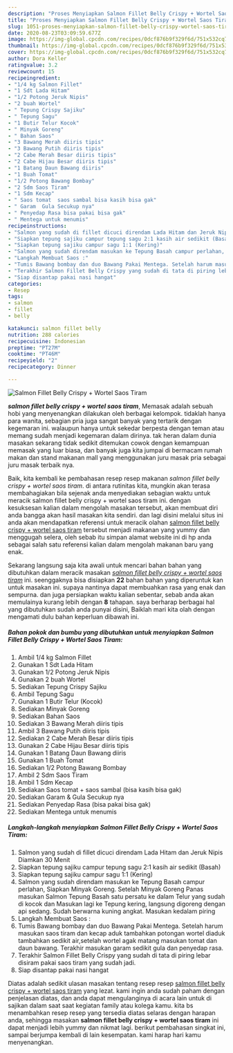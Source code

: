 ```yaml
---
description: "Proses Menyiapkan Salmon Fillet Belly Crispy + Wortel Saos Tiram yang Menggugah Selera"
title: "Proses Menyiapkan Salmon Fillet Belly Crispy + Wortel Saos Tiram yang Menggugah Selera"
slug: 1051-proses-menyiapkan-salmon-fillet-belly-crispy-wortel-saos-tiram-yang-menggugah-selera
date: 2020-08-23T03:09:59.677Z
image: https://img-global.cpcdn.com/recipes/0dcf876b9f329f6d/751x532cq70/salmon-fillet-belly-crispy-wortel-saos-tiram-foto-resep-utama.jpg
thumbnail: https://img-global.cpcdn.com/recipes/0dcf876b9f329f6d/751x532cq70/salmon-fillet-belly-crispy-wortel-saos-tiram-foto-resep-utama.jpg
cover: https://img-global.cpcdn.com/recipes/0dcf876b9f329f6d/751x532cq70/salmon-fillet-belly-crispy-wortel-saos-tiram-foto-resep-utama.jpg
author: Dora Keller
ratingvalue: 3.2
reviewcount: 15
recipeingredient:
- "1/4 kg Salmon Fillet"
- "1 Sdt Lada Hitam"
- "1/2 Potong Jeruk Nipis"
- "2 buah Wortel"
- " Tepung Crispy Sajiku"
- " Tepung Sagu"
- "1 Butir Telur Kocok"
- " Minyak Goreng"
- " Bahan Saos"
- "3 Bawang Merah diiris tipis"
- "3 Bawang Putih diiris tipis"
- "2 Cabe Merah Besar diiris tipis"
- "2 Cabe Hijau Besar diiris tipis"
- "1 Batang Daun Bawang diiris"
- "1 Buah Tomat"
- "1/2 Potong Bawang Bombay"
- "2 Sdm Saos Tiram"
- "1 Sdm Kecap"
- " Saos tomat  saos sambal bisa kasih bisa gak"
- " Garam  Gula Secukup nya"
- " Penyedap Rasa bisa pakai bisa gak"
- " Mentega untuk menumis"
recipeinstructions:
- "Salmon yang sudah di fillet dicuci direndam Lada Hitam dan Jeruk Nipis Diamkan 30 Menit"
- "Siapkan tepung sajiku campur tepung sagu 2:1 kasih air sedikit (Basah)"
- "Siapkan tepung sajiku campur sagu 1:1 (Kering)"
- "Salmon yang sudah direndam masukan ke Tepung Basah campur perlahan, Siapkan Minyak Goreng. Setelah Minyak Goreng Panas masukan Salmon Tepung Basah satu persatu ke dalam Telur yang sudah di kocok dan Masukan lagi ke Tepung kering, langsung digoreng dengan api sedang. Sudah berwarna kuning angkat. Masukan kedalam piring"
- "Langkah Membuat Saos :"
- "Tumis Bawang bombay dan duo Bawang Pakai Mentega. Setelah harum masukan saos tiram dan kecap aduk tambahkan potongan wortel diaduk tambahkan sedikit air,setelah wortel agak matang masukan tomat dan daun bawang. Terakhir masukan garam sedikit gula dan penyedap rasa."
- "Terakhir Salmon Fillet Belly Crispy yang sudah di tata di piring lebar disiram pakai saos tiram yang sudah jadi."
- "Siap disantap pakai nasi hangat"
categories:
- Resep
tags:
- salmon
- fillet
- belly

katakunci: salmon fillet belly 
nutrition: 288 calories
recipecuisine: Indonesian
preptime: "PT27M"
cooktime: "PT46M"
recipeyield: "2"
recipecategory: Dinner

---
```



![Salmon Fillet Belly Crispy + Wortel Saos Tiram](https://img-global.cpcdn.com/recipes/0dcf876b9f329f6d/751x532cq70/salmon-fillet-belly-crispy-wortel-saos-tiram-foto-resep-utama.jpg)

<b><i>salmon fillet belly crispy + wortel saos tiram</i></b>, Memasak adalah sebuah hobi yang menyenangkan dilakukan oleh berbagai kelompok. tidaklah hanya para wanita, sebagian pria juga sangat banyak yang tertarik dengan kegemaran ini. walaupun hanya untuk sekedar berpesta dengan teman atau memang sudah menjadi kegemaran dalam dirinya. tak heran dalam dunia masakan sekarang tidak sedikit ditemukan cowok dengan kemampuan memasak yang luar biasa, dan banyak juga kita jumpai di bermacam rumah makan dan stand makanan mall yang menggunakan juru masak pria sebagai juru masak terbaik nya.



Baik, kita kembali ke pembahasan resep resep makanan <i>salmon fillet belly crispy + wortel saos tiram</i>. di antara rutinitas kita, mungkin akan terasa membahagiakan bila sejenak anda menyediakan sebagian waktu untuk meracik salmon fillet belly crispy + wortel saos tiram ini. dengan kesuksesan kalian dalam mengolah masakan tersebut, akan membuat diri anda bangga akan hasil masakan kita sendiri. dan lagi disini melalui situs ini anda akan mendapatkan referensi untuk meracik olahan <u>salmon fillet belly crispy + wortel saos tiram</u> tersebut menjadi makanan yang yummy dan menggugah selera, oleh sebab itu simpan alamat website ini di hp anda sebagai salah satu referensi kalian dalam mengolah makanan baru yang enak.


Sekarang langsung saja kita awali untuk mencari bahan bahan yang dibutuhkan dalam meracik masakan <u><i>salmon fillet belly crispy + wortel saos tiram</i></u> ini. seenggaknya bisa disiapkan <b>22</b> bahan bahan yang diperuntuk kan untuk masakan ini. supaya nantinya dapat membuahkan rasa yang enak dan sempurna. dan juga persiapkan waktu kalian sebentar, sebab anda akan memulainya kurang lebih dengan <b>8</b> tahapan. saya berharap berbagai hal yang dibutuhkan sudah anda punyai disini, Baiklah mari kita olah dengan mengamati dulu bahan keperluan dibawah ini.

<!--inarticleads1-->

##### Bahan pokok dan bumbu yang dibutuhkan untuk menyiapkan Salmon Fillet Belly Crispy + Wortel Saos Tiram:

1. Ambil 1/4 kg Salmon Fillet
1. Gunakan 1 Sdt Lada Hitam
1. Gunakan 1/2 Potong Jeruk Nipis
1. Gunakan 2 buah Wortel
1. Sediakan  Tepung Crispy Sajiku
1. Ambil  Tepung Sagu
1. Gunakan 1 Butir Telur (Kocok)
1. Sediakan  Minyak Goreng
1. Sediakan  Bahan Saos
1. Sediakan 3 Bawang Merah diiris tipis
1. Ambil 3 Bawang Putih diiris tipis
1. Sediakan 2 Cabe Merah Besar diiris tipis
1. Gunakan 2 Cabe Hijau Besar diiris tipis
1. Gunakan 1 Batang Daun Bawang diiris
1. Gunakan 1 Buah Tomat
1. Sediakan 1/2 Potong Bawang Bombay
1. Ambil 2 Sdm Saos Tiram
1. Ambil 1 Sdm Kecap
1. Sediakan  Saos tomat + saos sambal (bisa kasih bisa gak)
1. Sediakan  Garam &amp; Gula Secukup nya
1. Sediakan  Penyedap Rasa (bisa pakai bisa gak)
1. Sediakan  Mentega untuk menumis




<!--inarticleads2-->

##### Langkah-langkah menyiapkan Salmon Fillet Belly Crispy + Wortel Saos Tiram:

1. Salmon yang sudah di fillet dicuci direndam Lada Hitam dan Jeruk Nipis Diamkan 30 Menit
1. Siapkan tepung sajiku campur tepung sagu 2:1 kasih air sedikit (Basah)
1. Siapkan tepung sajiku campur sagu 1:1 (Kering)
1. Salmon yang sudah direndam masukan ke Tepung Basah campur perlahan, Siapkan Minyak Goreng. Setelah Minyak Goreng Panas masukan Salmon Tepung Basah satu persatu ke dalam Telur yang sudah di kocok dan Masukan lagi ke Tepung kering, langsung digoreng dengan api sedang. Sudah berwarna kuning angkat. Masukan kedalam piring
1. Langkah Membuat Saos :
1. Tumis Bawang bombay dan duo Bawang Pakai Mentega. Setelah harum masukan saos tiram dan kecap aduk tambahkan potongan wortel diaduk tambahkan sedikit air,setelah wortel agak matang masukan tomat dan daun bawang. Terakhir masukan garam sedikit gula dan penyedap rasa.
1. Terakhir Salmon Fillet Belly Crispy yang sudah di tata di piring lebar disiram pakai saos tiram yang sudah jadi.
1. Siap disantap pakai nasi hangat




Diatas adalah sedikit ulasan masakan tentang resep resep <u>salmon fillet belly crispy + wortel saos tiram</u> yang lezat. kami ingin anda sudah paham dengan penjelasan diatas, dan anda dapat mengulanginya di acara lain untuk di sajikan dalam saat saat kegiatan family atau kolega kamu. kita bs menambahkan resep resep yang tersedia diatas selaras dengan harapan anda, sehingga masakan <b>salmon fillet belly crispy + wortel saos tiram</b> ini dapat menjadi lebih yummy dan nikmat lagi. berikut pembahasan singkat ini, sampai berjumpa kembali di lain kesempatan. kami harap hari kamu menyenangkan.
